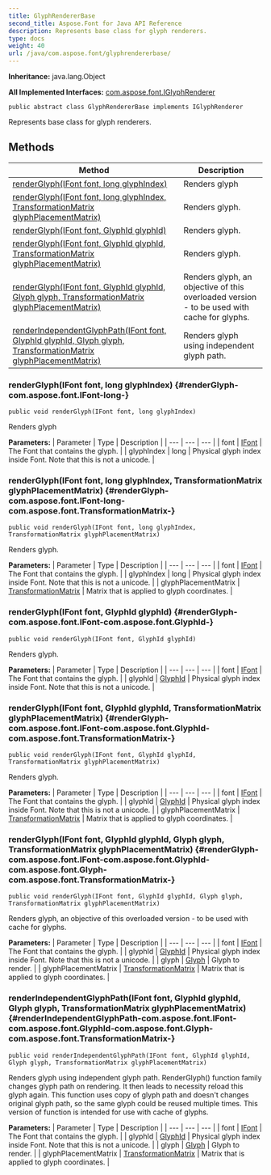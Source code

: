 ```yaml
---
title: GlyphRendererBase
second_title: Aspose.Font for Java API Reference
description: Represents base class for glyph renderers.
type: docs
weight: 40
url: /java/com.aspose.font/glyphrendererbase/
---
```

**Inheritance:**
java.lang.Object

**All Implemented Interfaces:**
[com.aspose.font.IGlyphRenderer](../../com.aspose.font/iglyphrenderer)
```
public abstract class GlyphRendererBase implements IGlyphRenderer
```

Represents base class for glyph renderers.
## Methods

| Method | Description |
| --- | --- |
| [renderGlyph(IFont font, long glyphIndex)](#renderGlyph-com.aspose.font.IFont-long-) | Renders glyph |
| [renderGlyph(IFont font, long glyphIndex, TransformationMatrix glyphPlacementMatrix)](#renderGlyph-com.aspose.font.IFont-long-com.aspose.font.TransformationMatrix-) | Renders glyph. |
| [renderGlyph(IFont font, GlyphId glyphId)](#renderGlyph-com.aspose.font.IFont-com.aspose.font.GlyphId-) | Renders glyph. |
| [renderGlyph(IFont font, GlyphId glyphId, TransformationMatrix glyphPlacementMatrix)](#renderGlyph-com.aspose.font.IFont-com.aspose.font.GlyphId-com.aspose.font.TransformationMatrix-) | Renders glyph. |
| [renderGlyph(IFont font, GlyphId glyphId, Glyph glyph, TransformationMatrix glyphPlacementMatrix)](#renderGlyph-com.aspose.font.IFont-com.aspose.font.GlyphId-com.aspose.font.Glyph-com.aspose.font.TransformationMatrix-) | Renders glyph, an objective of this overloaded version - to be used with cache for glyphs. |
| [renderIndependentGlyphPath(IFont font, GlyphId glyphId, Glyph glyph, TransformationMatrix glyphPlacementMatrix)](#renderIndependentGlyphPath-com.aspose.font.IFont-com.aspose.font.GlyphId-com.aspose.font.Glyph-com.aspose.font.TransformationMatrix-) | Renders glyph using independent glyph path. |
### renderGlyph(IFont font, long glyphIndex) {#renderGlyph-com.aspose.font.IFont-long-}
```
public void renderGlyph(IFont font, long glyphIndex)
```


Renders glyph

**Parameters:**
| Parameter | Type | Description |
| --- | --- | --- |
| font | [IFont](../../com.aspose.font/ifont) | The Font that contains the glyph. |
| glyphIndex | long | Physical glyph index inside Font. Note that this is not a unicode. |

### renderGlyph(IFont font, long glyphIndex, TransformationMatrix glyphPlacementMatrix) {#renderGlyph-com.aspose.font.IFont-long-com.aspose.font.TransformationMatrix-}
```
public void renderGlyph(IFont font, long glyphIndex, TransformationMatrix glyphPlacementMatrix)
```


Renders glyph.

**Parameters:**
| Parameter | Type | Description |
| --- | --- | --- |
| font | [IFont](../../com.aspose.font/ifont) | The Font that contains the glyph. |
| glyphIndex | long | Physical glyph index inside Font. Note that this is not a unicode. |
| glyphPlacementMatrix | [TransformationMatrix](../../com.aspose.font/transformationmatrix) | Matrix that is applied to glyph coordinates. |

### renderGlyph(IFont font, GlyphId glyphId) {#renderGlyph-com.aspose.font.IFont-com.aspose.font.GlyphId-}
```
public void renderGlyph(IFont font, GlyphId glyphId)
```


Renders glyph.

**Parameters:**
| Parameter | Type | Description |
| --- | --- | --- |
| font | [IFont](../../com.aspose.font/ifont) | The Font that contains the glyph. |
| glyphId | [GlyphId](../../com.aspose.font/glyphid) | Physical glyph index inside Font. Note that this is not a unicode. |

### renderGlyph(IFont font, GlyphId glyphId, TransformationMatrix glyphPlacementMatrix) {#renderGlyph-com.aspose.font.IFont-com.aspose.font.GlyphId-com.aspose.font.TransformationMatrix-}
```
public void renderGlyph(IFont font, GlyphId glyphId, TransformationMatrix glyphPlacementMatrix)
```


Renders glyph.

**Parameters:**
| Parameter | Type | Description |
| --- | --- | --- |
| font | [IFont](../../com.aspose.font/ifont) | The Font that contains the glyph. |
| glyphId | [GlyphId](../../com.aspose.font/glyphid) | Physical glyph index inside Font. Note that this is not a unicode. |
| glyphPlacementMatrix | [TransformationMatrix](../../com.aspose.font/transformationmatrix) | Matrix that is applied to glyph coordinates. |

### renderGlyph(IFont font, GlyphId glyphId, Glyph glyph, TransformationMatrix glyphPlacementMatrix) {#renderGlyph-com.aspose.font.IFont-com.aspose.font.GlyphId-com.aspose.font.Glyph-com.aspose.font.TransformationMatrix-}
```
public void renderGlyph(IFont font, GlyphId glyphId, Glyph glyph, TransformationMatrix glyphPlacementMatrix)
```


Renders glyph, an objective of this overloaded version - to be used with cache for glyphs.

**Parameters:**
| Parameter | Type | Description |
| --- | --- | --- |
| font | [IFont](../../com.aspose.font/ifont) | The Font that contains the glyph. |
| glyphId | [GlyphId](../../com.aspose.font/glyphid) | Physical glyph index inside Font. Note that this is not a unicode. |
| glyph | [Glyph](../../com.aspose.font/glyph) | Glyph to render. |
| glyphPlacementMatrix | [TransformationMatrix](../../com.aspose.font/transformationmatrix) | Matrix that is applied to glyph coordinates. |

### renderIndependentGlyphPath(IFont font, GlyphId glyphId, Glyph glyph, TransformationMatrix glyphPlacementMatrix) {#renderIndependentGlyphPath-com.aspose.font.IFont-com.aspose.font.GlyphId-com.aspose.font.Glyph-com.aspose.font.TransformationMatrix-}
```
public void renderIndependentGlyphPath(IFont font, GlyphId glyphId, Glyph glyph, TransformationMatrix glyphPlacementMatrix)
```


Renders glyph using independent glyph path. RenderGlyph() function family changes glyph path on rendering. It then leads to necessity reload this glyph again. This function uses copy of glyph path and doesn't changes original glyph path, so the same glyph could be reused multiple times. This version of function is intended for use with cache of glyphs.

**Parameters:**
| Parameter | Type | Description |
| --- | --- | --- |
| font | [IFont](../../com.aspose.font/ifont) | The Font that contains the glyph. |
| glyphId | [GlyphId](../../com.aspose.font/glyphid) | Physical glyph index inside Font. Note that this is not a unicode. |
| glyph | [Glyph](../../com.aspose.font/glyph) | Glyph to render. |
| glyphPlacementMatrix | [TransformationMatrix](../../com.aspose.font/transformationmatrix) | Matrix that is applied to glyph coordinates. |


